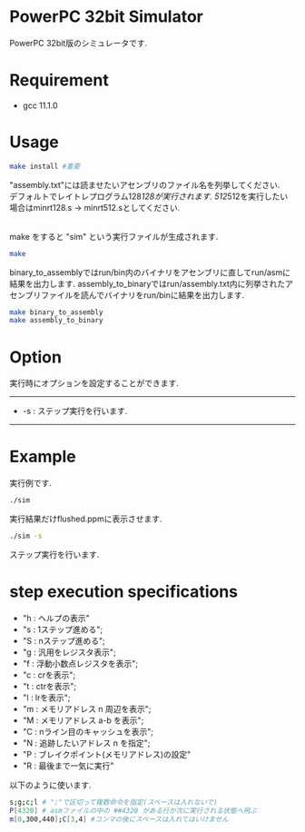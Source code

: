 
# PowerPC 32bit Simulator
 
PowerPC 32bit版のシミュレータです.

# Requirement
 
* gcc 11.1.0
 
# Usage
  
```bash
make install #重要
```
"assembly.txt"には読ませたいアセンブリのファイル名を列挙してください.<br>
デフォルトでレイトレプログラム128*128が実行されます.
512*512を実行したい場合はminrt128.s -> minrt512.sとしてください.

<br>
make をすると "sim" という実行ファイルが生成されます.<br>

```bash
make
```

binary_to_assemblyではrun/bin内のバイナリをアセンブリに直してrun/asmに結果を出力します.
assembly_to_binaryではrun/assembly.txt内に列挙されたアセンブリファイルを読んでバイナリをrun/binに結果を出力します.

```bash
make binary_to_assembly
make assembly_to_binary
```

# Option

実行時にオプションを設定することができます.

****
 * -s : ステップ実行を行います.
****


# Example

実行例です.

```bash
./sim 
```
実行結果だけflushed.ppmに表示させます.

```bash
./sim -s
```
ステップ実行を行います.

# step execution specifications
 - "h : ヘルプの表示"
 - "s : 1ステップ進める";
 - "S : nステップ進める"; 
 - "g : 汎用をレジスタ表示";
 - "f : 浮動小数点レジスタを表示";
 - "c : crを表示";
 - "t : ctrを表示";
 - "l : lrを表示";
 - "m : メモリアドレス n 周辺を表示";
 - "M : メモリアドレス a-b を表示";
 - "C : nライン目のキャッシュを表示";
 - "N : 追跡したいアドレス n を指定";
 - "P : ブレイクポイント(メモリアドレス)の設定"
 - "R : 最後まで一気に実行"
  
以下のように使います.
```bash
s;g;c;l # ";"で区切って複数命令を指定(スペースは入れないで)
P[4320] # asmファイルの中の ##4320 がある行が次に実行される状態へ飛ぶ
m[0,300,440];C[3,4] #コンマの後にスペースは入れてはいけません
```
